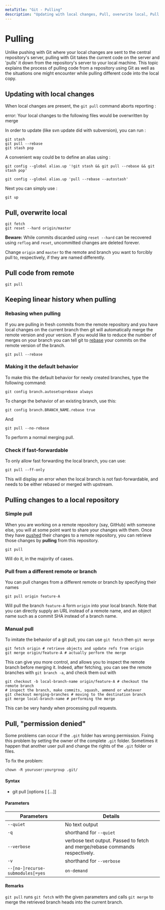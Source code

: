 ```yaml
---
metaTitle: "Git - Pulling"
description: "Updating with local changes, Pull, overwrite local, Pull code from remote, Keeping linear history when pulling, Pulling changes to a local repository, Pull, permission denied"
---
```


# Pulling

Unlike pushing with Git where your local changes are sent to the central repository's server, pulling with Git takes the current code on the server and 'pulls' it down from the repository's server to your local machine. This topic explains the process of pulling code from a repository using Git as well as the situations one might encounter while pulling different code into the local copy.

## Updating with local changes

When local changes are present, the `git pull` command aborts reporting :

>

<p>error: Your local changes to the following files would be overwritten
by merge</p>

In order to update (like svn update did with subversion), you can run :

```git
git stash
git pull --rebase
git stash pop

```

A convenient way could be to define an alias using :

```git
git config --global alias.up '!git stash && git pull --rebase && git stash pop'

```

```git
git config --global alias.up 'pull --rebase --autostash'

```

Next you can simply use :

```git
git up

```

## Pull, overwrite local

```git
git fetch
git reset --hard origin/master

```

**Beware:** While commits discarded using `reset --hard` can be recovered using `reflog` and `reset`, uncommitted changes are deleted forever.

Change `origin` and `master` to the remote and branch you want to forcibly pull to, respectively, if they are named differently.

## Pull code from remote

```git
git pull

```

## Keeping linear history when pulling

### Rebasing when pulling

If you are pulling in fresh commits from the remote repository and you have local changes on the current branch then git will automatically merge the remote version and your version. If you would like to reduce the number of merges on your branch you can tell git to [rebase](https://stackoverflow.com/documentation/git/355/rebasing) your commits on the remote version of the branch.

```git
git pull --rebase

```

### Making it the default behavior

To make this the default behavior for newly created branches, type the following command:

```git
git config branch.autosetuprebase always

```

To change the behavior of an existing branch, use this:

```git
git config branch.BRANCH_NAME.rebase true

```

And

```git
git pull --no-rebase

```

To perform a normal merging pull.

### Check if fast-forwardable

To only allow fast forwarding the local branch, you can use:

```git
git pull --ff-only

```

This will display an error when the local branch is not fast-forwardable, and needs to be either rebased or merged with upstream.

## Pulling changes to a local repository

### Simple pull

When you are working on a remote repository (say, GitHub) with someone else, you will at some point want to share your changes with them. Once they have [pushed](https://stackoverflow.com/documentation/git/2600/pushing) their changes to a remote repository, you can retrieve those changes by **pulling** from this repository.

```git
git pull

```

Will do it, in the majority of cases.

### Pull from a different remote or branch

You can pull changes from a different remote or branch by specifying their names

```git
git pull origin feature-A

```

Will pull the branch `feature-A` form `origin` into your local branch. Note that you can directly supply an URL instead of a remote name, and an object name such as a commit SHA instead of a branch name.

### Manual pull

To imitate the behavior of a git pull, you can use `git fetch` then `git merge`

```git
git fetch origin # retrieve objects and update refs from origin
git merge origin/feature-A # actually perform the merge

```

This can give you more control, and allows you to inspect the remote branch before merging it. Indeed, after fetching, you can see the remote branches with `git branch -a`, and check them out with

```git
git checkout -b local-branch-name origin/feature-A # checkout the remote branch
# inspect the branch, make commits, squash, ammend or whatever
git checkout merging-branches # moving to the destination branch
git merge local-branch-name # performing the merge

```

This can be very handy when processing pull requests.

## Pull, "permission denied"

Some problems can occur if the `.git` folder has wrong permission. Fixing this problem by setting the owner of the complete `.git` folder. Sometimes it happen that another user pull and change the rights of the `.git` folder or files.

To fix the problem:

```git
chown -R youruser:yourgroup .git/

```

#### Syntax

- git pull [options [<repository> [<refspec>...]]

#### Parameters

| **Parameters**                   | **Details**                                                                  |
| -------------------------------- | ---------------------------------------------------------------------------- |
| `--quiet`                        | No text output                                                               |
| `-q`                             | shorthand for `--quiet`                                                      |
| `--verbose`                      | verbose text output. Passed to fetch and merge/rebase commands respectively. |
| `-v`                             | shorthand for `--verbose`                                                    |
| `--[no-]recurse-submodules[=yes` | `on-demand`                                                                  | `no]` | Fetch new commits for submodules? (Not that this is not a pull/checkout) |

#### Remarks

`git pull` runs `git fetch` with the given parameters and calls `git merge` to merge the retrieved branch heads into the current branch.
